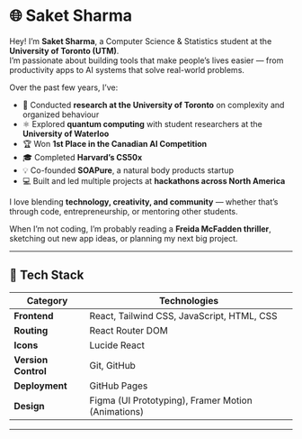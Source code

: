 
# 🌐 Saket Sharma

Hey! I’m **Saket Sharma**, a Computer Science & Statistics student at the **University of Toronto (UTM)**.  
I’m passionate about building tools that make people’s lives easier — from productivity apps to AI systems that solve real-world problems.

Over the past few years, I’ve:
- 🧩 Conducted **research at the University of Toronto** on complexity and organized behaviour  
- ⚛️ Explored **quantum computing** with student researchers at the **University of Waterloo**  
- 🏆 Won **1st Place in the Canadian AI Competition**  
- 🎓 Completed **Harvard’s CS50x**  
- 💡 Co-founded **SOAPure**, a natural body products startup  
- 💻 Built and led multiple projects at **hackathons across North America**

I love blending **technology, creativity, and community** — whether that’s through code, entrepreneurship, or mentoring other students.

When I’m not coding, I’m probably reading a **Freida McFadden thriller**, sketching out new app ideas, or planning my next big project.

---

## 🚀 Tech Stack

| Category | Technologies |
|-----------|---------------|
| **Frontend** | React, Tailwind CSS, JavaScript, HTML, CSS |
| **Routing** | React Router DOM |
| **Icons** | Lucide React |
| **Version Control** | Git, GitHub |
| **Deployment** | GitHub Pages |
| **Design** | Figma (UI Prototyping), Framer Motion (Animations) |

---
